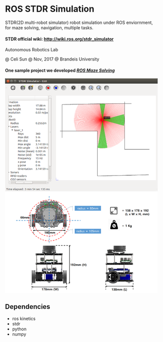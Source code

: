 # ROS STDR Simulation
STDR(2D multi-robot simulator) robot simulation under ROS enviornment, for maze solving, navigation, multiple tasks.
#### STDR official wiki: http://wiki.ros.org/stdr_simulator
Autonomous Robotics Lab 

@ Celi Sun @ Nov, 2017 @ Brandeis University



#### One sample project we developed *[ROS Maze Solving](http://campusrover.org.s3-website-us-west-2.amazonaws.com/content/topics/robotprojects/04_ROS_Maze.md/)*

<img src="https://raw.githubusercontent.com/celisun/ROS-STDR-simulation/master/src/Stdr-with-turtle.png" width="500">
<img src="https://raw.githubusercontent.com/celisun/ROS-STDR-simulation/master/src/Turtle-sketch.png" width="500">

## Dependencies

* ros kinetics
* stdr
* python
* numpy





